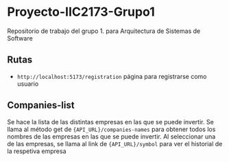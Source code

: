 # Proyecto-IIC2173-Grupo1
Repositorio de trabajo del grupo 1. para Arquitectura de Sistemas de Software


## Rutas

* `http://localhost:5173/registration` página para registrarse como usuario


## Companies-list
Se hace la lista de las distintas empresas en las que se puede invertir. 
Se llama al método get de `{API_URL}/companies-names` para obtener todos los nombres de las empresas en las que se puede invertir.
Al seleccionar una de las empresas, se llama al link de `{API_URL}/symbol` para ver el historial de la respetiva empresa   